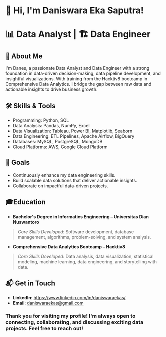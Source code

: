 

# 👋 Hi, I'm Daniswara Eka Saputra!
# 📊 **Data Analyst** | 🏗️ **Data Engineer**

## 🚀 **About Me**
I'm Danes, a passionate Data Analyst and Data Engineer with a strong foundation in data-driven decision-making, data pipeline development, and insightful visualizations. With training from the Hacktiv8 bootcamp in Comprehensive Data Analytics. I bridge the gap between raw data and actionable insights to drive business growth.

## 🛠️ Skills & Tools
- Programming: Python, SQL
- Data Analysis: Pandas, NumPy, Excel
- Data Visualization: Tableau, Power BI, Matplotlib, Seaborn
- Data Engineering: ETL Pipelines, Apache Airflow, BigQuery
- Databases: MySQL, PostgreSQL, MongoDB
- Cloud Platforms: AWS, Google Cloud Platform

## 🎯 Goals
- Continuously enhance my data engineering skills.
- Build scalable data solutions that deliver actionable insights.
- Collaborate on impactful data-driven projects.

## 🎓Education
- **Bachelor's Degree in Informatics Engineering – Universitas Dian Nuswantoro**
> *Core Skills Developed*: Software development, database management, algorithms, problem-solving, and system analysis.

- **Comprehensive Data Analytics Bootcamp – Hacktiv8**
> *Core Skills Developed*: Data analysis, data visualization, statistical modeling, machine learning, data engineering, and storytelling with data.

## 📬 Get in Touch
- **LinkedIn**: https://www.linkedin.com/in/daniswaraekas/
- **Email**: daniswaraekas@gmail.com

### Thank you for visiting my profile! I'm always open to connecting, collaborating, and discussing exciting data projects. Feel free to reach out!